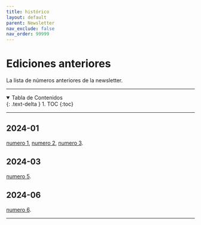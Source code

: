 ```yaml
---
title: histórico
layout: default
parent: Newsletter
nav_exclude: false
nav_order: 99999
--- 
```


# Ediciones anteriores

La lista de números anteriores de la newsletter.

---

<details open markdown="block">
  <summary>Tabla de Contenidos</summary>
  {: .text-delta }
1. TOC
{:toc}
</details>

---

## 2024-01
[numero 1](/ciber/newsletter/2024-01-01/), 
[numero 2](/ciber/newsletter/2024-01-02/),
[numero 3](/ciber/newsletter/2024-01-03/).



## 2024-03
[numero 5](/ciber/newsletter/2024-03-01/).

## 2024-06
[numero 6](/ciber/newsletter/2024-06-02/).

---